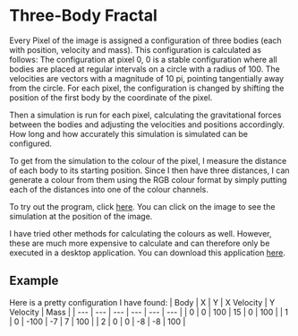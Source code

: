 # Three-Body Fractal
Every Pixel of the image is assigned a configuration of three bodies (each with position, velocity and mass). This configuration is calculated as follows: The configuration at pixel 0, 0 is a stable configuration where all bodies are placed at regular intervals on a circle with a radius of 100. The velocities are vectors with a magnitude of 10 pi, pointing tangentially away from the circle. For each pixel, the configuration is changed by shifting the position of the first body by the coordinate of the pixel.

Then a simulation is run for each pixel, calculating the gravitational forces between the bodies and adjusting the velocities and positions accordingly. How long and how accurately this simulation is simulated can be configured.

To get from the simulation to the colour of the pixel, I measure the distance of each body to its starting position. Since I then have three distances, I can generate a colour from them using the RGB colour format by simply putting each of the distances into one of the colour channels.

To try out the program, click [here](https://threebody.azurewebsites.net/sandbox?lang=en). You can click on the image to see the simulation at the position of the image.

I have tried other methods for calculating the colours as well. However, these are much more expensive to calculate and can therefore only be executed in a desktop application. You can download this application [here](https://github.com/Schlafhase/ThreeBody/releases/tag/v1.0.0).

## Example
Here is a pretty configuration I have found:
| Body | X | Y | X Velocity | Y Velocity | Mass |
| --- | --- | --- | --- | --- | --- |
| 0 | 0 | 100 | 15 | 0 | 100 |
| 1 | 0 | -100 | -7 | 7 | 100 |
| 2 | 0 | 0 | -8 | -8 | 100 |

